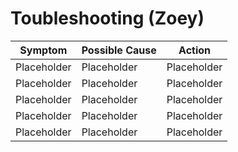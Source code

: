 # Toubleshooting (Zoey)

| Symptom       | Possible Cause       | Action       |
| -------------- | -------------- | -------------- |
| Placeholder  | Placeholder   | Placeholder   |
| Placeholder   | Placeholder   | Placeholder   |
| Placeholder   | Placeholder   | Placeholder   |
| Placeholder   | Placeholder   | Placeholder  |
| Placeholder   | Placeholder  | Placeholder   |